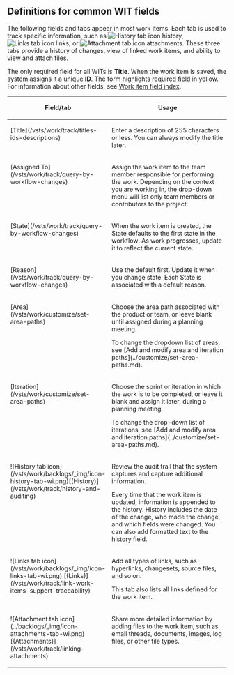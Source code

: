 

<a id="definitions-in-common"></a>

## Definitions for common WIT fields  

The following fields and tabs appear in most work items. Each tab is used to track specific information, such as ![History tab icon](/vsts/work/backlogs/_img/icon-history-tab-wi.png) history, ![Links tab icon](/vsts/work/backlogs/_img/icon-links-tab-wi.png) links, or ![Attachment tab icon](/vsts/work/backlogs/_img/icon-attachments-tab-wi.png) attachments. These three tabs provide a history of changes, view of linked work items, and ability to view and attach files.  

The only required field for all WITs is **Title**. When the work item is saved, the system assigns it a unique **ID**. The form highlights required field in yellow. For information about other fields, see [Work item field index](/vsts/work/work-items/guidance/work-item-field).   

<table><thead>
<tr><th><p>Field/tab</p></th><th><p>Usage</p></th></tr></thead>
<tbody valign="top">
<tr>
	<td width="18%"><p>[Title](/vsts/work/track/titles-ids-descriptions) </p></td>
	<td><p>Enter a description of 255 characters or less. You can always modify the title later.</p></td></tr>
<tr>
	<td><p>[Assigned To](/vsts/work/track/query-by-workflow-changes)</p></td>
	<td><p>Assign the work item to the team member responsible for performing the work. Depending on the context you are working in, the drop-down menu will list only team members or contributors to the project.</p></td></tr>
<tr>
	<td><p>[State](/vsts/work/track/query-by-workflow-changes)</p></td>
	<td><p>When the work item is created, the State defaults to the first state in the workflow. As work progresses, update it to reflect the current state.</p></td></tr>
<tr>
	<td><p>[Reason](/vsts/work/track/query-by-workflow-changes)</p></td>
	<td><p>Use the default first. Update it when you change state. Each State is associated with a default reason.</p></td></tr>
<tr>
	<td><p>[Area](/vsts/work/customize/set-area-paths)</p></td>
	<td><p>Choose the area path associated with the product or team, or leave blank until assigned during a planning meeting.</p><p>To change the dropdown list of areas, see [Add and modify area and iteration paths](../customize/set-area-paths.md).</p></td>
</tr>
<tr>
	<td><p>[Iteration](/vsts/work/customize/set-area-paths)</p></td>
	<td><p>Choose the sprint or iteration in which the work is to be completed, or leave it blank and assign it later, during a planning meeting.</p><p>To change the drop-down list of iterations, see [Add and modify area and iteration paths](../customize/set-area-paths.md).</p></td>
</tr>
<tr>
	<td><p>![History tab icon](/vsts/work/backlogs/_img/icon-history-tab-wi.png)[(History)](/vsts/work/track/history-and-auditing)</p></td>
	<td><p>Review the audit trail that the system captures and capture additional information.</p><p>Every time that the work item is updated, information is appended to the history. History includes the date of the change, who made the change, and which fields were changed. You can also add formatted text to the history field.</p></td></tr>
<tr>
	<td><p>![Links tab icon](/vsts/work/backlogs/_img/icon-links-tab-wi.png) [(Links)](/vsts/work/track/link-work-items-support-traceability)</p></td>
	<td><p>Add all types of links, such as hyperlinks, changesets, source files, and so on.</p><p>This tab also lists all links defined for the work item.</p></td></tr>
<tr>
	<td><p>![Attachment tab icon](../backlogs/_img/icon-attachments-tab-wi.png)[(Attachments)](/vsts/work/track/linking-attachments) </p></td>
	<td><p>Share more detailed information by adding files to the work item, such as email threads, documents, images, log files, or other file types.</p></td></tr>
</tbody>
</table>



